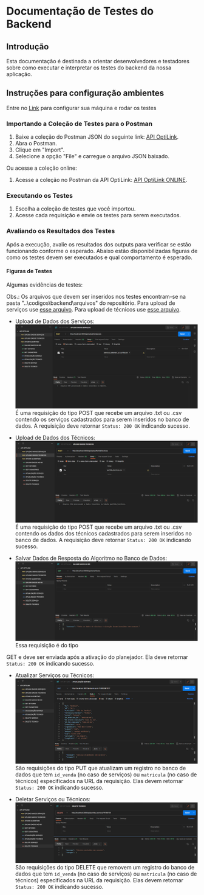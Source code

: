 # Documentação de Testes do Backend

## Introdução
Esta documentação é destinada a orientar desenvolvedores e testadores sobre como executar e interpretar os testes do backend da nossa aplicação.

## Instruções para configuração ambientes
Entre no [Link](instrucoes_de_ambiente.md) para configurar sua máquina e rodar os testes

### Importando a Coleção de Testes para o Postman
1. Baixe a coleção do Postman JSON do seguinte link: [API OptiLink](</codigo/backend/json/API OPTILINK.postman_collection.json>).
2. Abra o Postman.
3. Clique em "Import".
4. Selecione a opção "File" e carregue o arquivo JSON baixado.

Ou acesse a coleção online:

1. Acesse a coleção no Postman da API OptiLink: [API OptiLink ONLINE](<https://bold-spaceship-16143.postman.co/workspace/M6~aabc6d1b-84fb-4b37-98f8-29cf9550da1a/folder/23795560-d7fa49be-0e2e-4d2e-ba60-531e1c8f8fd9?ctx=documentation>).

### Executando os Testes
1. Escolha a coleção de testes que você importou.
2. Acesse cada requisição e envie os testes para serem executados.

### Avaliando os Resultados dos Testes
Após a execução, avalie os resultados dos outputs para verificar se estão funcionando conforme o esperado. Abaixo estão disponibilizadas figuras de como os testes devem ser executados e qual comportamento é esperado.

#### Figuras de Testes

Algumas evidências de testes:

Obs.: Os arquivos que devem ser inseridos nos testes encontram-se na pasta "..\codigos\backend\arquivos" do repositório. Para upload de serviços use [esse arquivo](</codigo/backend/arquivos/servicos_setembro_pr_curitiba.txt>). Para upload de técnicos use [esse arquivo](</codigo/backend/arquivos/partida_tecnicos.csv>).

* Upload de Dados dos Serviços:
![Upload de Serviços](<img/upload_servicos.png>)
É uma requisição do tipo POST que recebe um arquivo .txt ou .csv contendo os serviços cadastrados para serem inseridos no banco de dados. A requisição deve retornar ``Status: 200 OK`` indicando sucesso.

* Upload de Dados dos Técnicos:
![Upload de Técnicos](<img/upload_tecnicos.png>)
É uma requisição do tipo POST que recebe um arquivo .txt ou .csv contendo os dados dos técnicos cadastrados para serem inseridos no banco de dados. A requisição deve retornar ``Status: 200 OK`` indicando sucesso.

* Salvar Dados de Resposta do Algoritmo no Banco de Dados:
![Salvar Dados de Resposta](<img/dados_algoritmo.png>)
Essa requisição é do tipo

 GET e deve ser enviada após a ativação do planejador. Ela deve retornar ``Status: 200 OK`` indicando sucesso.

* Atualizar Serviços ou Técnicos:
![Atualizar Serviços ou Técnicos](<img/update_servicos.png>)
São requisições do tipo PUT que atualizam um registro no banco de dados que tem `id_venda` (no caso de serviços) ou `matricula` (no caso de técnicos) especificados na URL da requisição. Elas devem retornar ``Status: 200 OK`` indicando sucesso.

* Deletar Serviços ou Técnicos:
![Deletar Serviços ou Técnicos](<img/delete_tecnicos.png>)
São requisições do tipo DELETE que removem um registro do banco de dados que tem `id_venda` (no caso de serviços) ou `matricula` (no caso de técnicos) especificados na URL da requisição. Elas devem retornar ``Status: 200 OK`` indicando sucesso.
